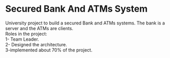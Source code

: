 # Secured Bank And ATMs System

University project to build a secured Bank and ATMs systems. The bank is a server and the ATMs are clients. \
Roles in the project:  \
1- Team Leader. \
2- Designed the architecture. \
3-implemented about 70% of the project. 
